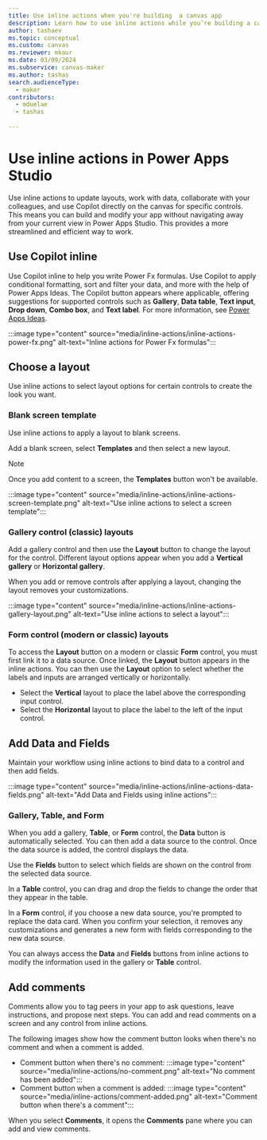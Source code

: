 ```yaml
---
title: Use inline actions when you're building  a canvas app
description: Learn how to use inline actions while you’re building a canvas app in Power Apps Studio.
author: tashaev
ms.topic: conceptual
ms.custom: canvas
ms.reviewer: mkaur
ms.date: 03/09/2024
ms.subservice: canvas-maker
ms.author: tashas
search.audienceType: 
  - maker
contributors:
  - mduelae
  - tashas
  
---
```


# Use inline actions in Power Apps Studio 

Use inline actions to update layouts, work with data, collaborate with your colleagues, and use Copilot directly on the canvas for specific controls. This means you can build and modify your app without navigating away from your current view in Power Apps Studio. This provides a more streamlined and efficient way to work.

## Use Copilot inline

Use Copilot inline to help you write Power Fx formulas. Use Copilot to apply conditional formatting, sort and filter your data, and more with the help of Power Apps Ideas. The Copilot button appears where applicable, offering suggestions for supported controls such as **Gallery**, **Data table**, **Text input**, **Drop down**, **Combo box**, and **Text label**. For more information, see [Power Apps Ideas](power-apps-ideas.md).

:::image type="content" source="media/inline-actions/inline-actions-power-fx.png" alt-text="Inline actions for Power Fx formulas":::

## Choose a layout

Use inline actions to select layout options for certain controls to create the look you want.

### Blank screen template

Use inline actions to apply a layout to blank screens. 

Add a blank screen, select **Templates** and then select a new layout. 

> [!NOTE]
> Once you add content to a screen, the **Templates** button won't be available.

:::image type="content" source="media/inline-actions/inline-actions-screen-template.png" alt-text="Use inline actions to select a screen template":::

### Gallery control (classic) layouts

Add a gallery control and then use the **Layout** button to change the layout for the control. Different layout options appear when you add  a **Vertical gallery** or **Horizontal gallery**.

When you add or remove controls after applying a layout, changing the layout removes your customizations.

:::image type="content" source="media/inline-actions/inline-actions-gallery-layout.png" alt-text="Use inline actions to select a layout":::

### Form control (modern or classic) layouts

To access the **Layout** button on a modern or classic **Form** control, you must first link it to a data source. Once linked, the **Layout** button appears in the inline actions. You can then use the **Layout** option to select whether the labels and inputs are arranged vertically or horizontally.

- Select the **Vertical** layout to place the label above the corresponding input control.
- Select the **Horizontal** layout to place the label to the left of the input control.

## Add Data and Fields

Maintain your workflow using inline actions to bind data to a control and then add fields.

:::image type="content" source="media/inline-actions/inline-actions-data-fields.png" alt-text="Add Data and Fields using inline actions":::

### Gallery, Table, and Form

 When you add a gallery, **Table**, or **Form** control, the **Data** button is automatically selected. You can then add a data source to the control. Once the data source is added, the control displays the data.

 Use the **Fields** button to select which fields are shown on the control from the selected data source.

 In a **Table** control, you can drag and drop the fields to change the order that they appear in the table.

In a **Form** control, if you choose a new data source, you're prompted to replace the data card. When you confirm your selection, it removes any customizations and generates a new form with fields corresponding to the new data source.  

You can always access the **Data** and **Fields** buttons from inline actions to modify the information used in the gallery or **Table**  control.

## Add comments

Comments allow you to tag peers in your app to ask questions, leave instructions, and propose next steps. You can add and read
comments on a screen and any control from inline actions.  

The following images show how the comment button looks when there's no comment and when a comment is added.

- Comment button when there's no comment: :::image type="content" source="media/inline-actions/no-comment.png" alt-text="No comment has been added":::
- Comment button when a comment is added: :::image type="content" source="media/inline-actions/comment-added.png" alt-text="Comment button when there's a comment":::

 When you select **Comments**, it opens the **Comments** pane where you can add and view comments.
